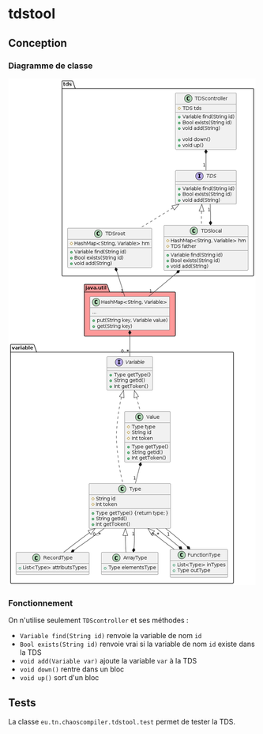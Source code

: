 # tdstool
## Conception
### Diagramme de classe
![Diagramme de classe de la TDS.](README.figures/TDS.png)
### Fonctionnement
On n'utilise seulement `TDScontroller` et ses méthodes :
- `Variable find(String id)` renvoie la variable de nom `id`
- `Bool exists(String id)` renvoie vrai si la variable de nom `id` existe dans la TDS
- `void add(Variable var)` ajoute la variable `var` à la TDS
- `void down()` rentre dans un bloc
- `void up()` sort d'un bloc
## Tests
La classe `eu.tn.chaoscompiler.tdstool.test` permet de tester la TDS.